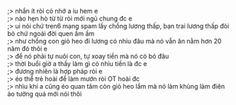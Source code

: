 ;> nhắn ít ròi có nhớ a iu hem e<br>
;> nào hẹn hò từ từ ròi mới ngủ chung đc e<br>
;> ui nói chứ tren6 mạng spam lấy chồng lương thấp, bạn trai lương thấp đòi bỏ chứ ngoài đời quen ầm ầm<br>
;> như chồng con giò heo đi lương có nhiu đâu mà nó vẫn ăn nằm hơn 20 năm đó thôi e<br>
;> để nó phải tự nuôi con, tự xoay tiền mà nó có bỏ đâu<br>
;> thời buổi giờ a thấy làm gì có nhìu tiền là đc e<br>
;> đương nhiên là hợp pháp ròi e<br>
;> éo thể trẻ hoài để làm mướn ròi OT hoài đc<br>
;> nhìu khi a cũng éo quan tâm còn giò heo lắm mà nó làm khùng làm điên ảo tưởng quá mới nói thôi
